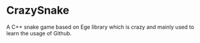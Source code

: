 # CrazySnake
A C++ snake game based on Ege library which is crazy and mainly used to learn the usage of Github.
